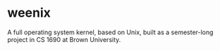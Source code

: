 # weenix
 A full operating system kernel, based on Unix, built as a semester-long project in CS 1690 at Brown University. 
